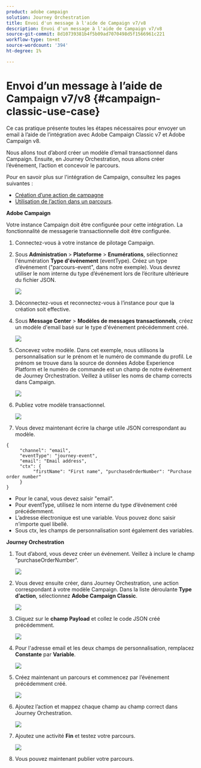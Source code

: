 ```yaml
---
product: adobe campaign
solution: Journey Orchestration
title: Envoi d'un message à l'aide de Campaign v7/v8
description: Envoi d'un message à l'aide de Campaign v7/v8
source-git-commit: 8d10739381b4f5b09ad7070498d5f1566961c221
workflow-type: tm+mt
source-wordcount: '394'
ht-degree: 1%

---
```



# Envoi d’un message à l’aide de Campaign v7/v8 {#campaign-classic-use-case}

Ce cas pratique présente toutes les étapes nécessaires pour envoyer un email à l’aide de l’intégration avec Adobe Campaign Classic v7 et Adobe Campaign v8.

Nous allons tout d’abord créer un modèle d’email transactionnel dans Campaign. Ensuite, en Journey Orchestration, nous allons créer l’événement, l’action et concevoir le parcours.

Pour en savoir plus sur l&#39;intégration de Campaign, consultez les pages suivantes :

* [Création d’une action de campagne](../action/acc-action.md)
* [Utilisation de l’action dans un parcours](../building-journeys/using-adobe-campaign-classic.md).

**Adobe Campaign**

Votre instance Campaign doit être configurée pour cette intégration. La fonctionnalité de messagerie transactionnelle doit être configurée.

1. Connectez-vous à votre instance de pilotage Campaign.

1. Sous **Administration** > **Plateforme** > **Enumérations**, sélectionnez l&#39;énumération **Type d&#39;événement** (eventType). Créez un type d’événement (&quot;parcours-event&quot;, dans notre exemple). Vous devrez utiliser le nom interne du type d’événement lors de l’écriture ultérieure du fichier JSON.

   ![](../assets/accintegration-uc-1.png)

1. Déconnectez-vous et reconnectez-vous à l’instance pour que la création soit effective.

1. Sous **Message Center** > **Modèles de messages transactionnels**, créez un modèle d&#39;email basé sur le type d&#39;événement précédemment créé.

   ![](../assets/accintegration-uc-2.png)

1. Concevez votre modèle. Dans cet exemple, nous utilisons la personnalisation sur le prénom et le numéro de commande du profil. Le prénom se trouve dans la source de données Adobe Experience Platform et le numéro de commande est un champ de notre événement de Journey Orchestration. Veillez à utiliser les noms de champ corrects dans Campaign.

   ![](../assets/accintegration-uc-3.png)

1. Publiez votre modèle transactionnel.

   ![](../assets/accintegration-uc-4.png)

1. Vous devez maintenant écrire la charge utile JSON correspondant au modèle.

```
{
     "channel": "email",
     "eventType": "journey-event",
     "email": "Email address",
     "ctx": {
          "firstName": "First name", "purchaseOrderNumber": "Purchase order number"
     }
}
```

* Pour le canal, vous devez saisir &quot;email&quot;.
* Pour eventType, utilisez le nom interne du type d’événement créé précédemment.
* L’adresse électronique est une variable. Vous pouvez donc saisir n’importe quel libellé.
* Sous ctx, les champs de personnalisation sont également des variables.

**Journey Orchestration**

1. Tout d’abord, vous devez créer un événement. Veillez à inclure le champ &quot;purchaseOrderNumber&quot;.

   ![](../assets/accintegration-uc-5.png)

1. Vous devez ensuite créer, dans Journey Orchestration, une action correspondant à votre modèle Campaign. Dans la liste déroulante **Type d’action**, sélectionnez **Adobe Campaign Classic**.

   ![](../assets/accintegration-uc-6.png)

1. Cliquez sur le **champ Payload** et collez le code JSON créé précédemment.

   ![](../assets/accintegration-uc-7.png)

1. Pour l&#39;adresse email et les deux champs de personnalisation, remplacez **Constante** par **Variable**.

   ![](../assets/accintegration-uc-8.png)

1. Créez maintenant un parcours et commencez par l’événement précédemment créé.

   ![](../assets/accintegration-uc-9.png)

1. Ajoutez l’action et mappez chaque champ au champ correct dans Journey Orchestration.

   ![](../assets/accintegration-uc-10.png)

1. Ajoutez une activité **Fin** et testez votre parcours.

   ![](../assets/accintegration-uc-11.png)

1. Vous pouvez maintenant publier votre parcours.
